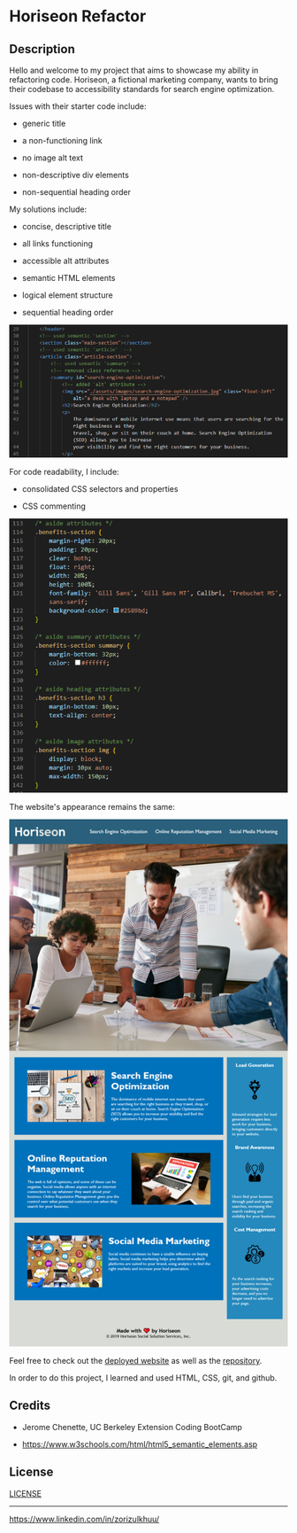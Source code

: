 # Horiseon Refactor

## Description 

Hello and welcome to my project that aims to showcase my ability in refactoring code. 
Horiseon, a fictional marketing company, wants to bring their codebase to accessibility standards for search engine optimization.

Issues with their starter code include:

- generic title

- a non-functioning link

- no image alt text

- non-descriptive div elements

- non-sequential heading order

My solutions include:

- concise, descriptive title

- all links functioning

- accessible alt attributes 

- semantic HTML elements

- logical element structure

- sequential heading order

![](./assets/images/accessible-elements-and-attributes.png)


For code readability, I include:

- consolidated CSS selectors and properties

- CSS commenting

![](./assets/images/consolidated-css-selectors.png)


The website's appearance remains the same:

![](./assets/images/Screenshot-Horiseon.png)

Feel free to check out the [deployed website](https://zzzorigtbaatar.github.io/Horiseon-Refactor/) as well as the [repository](https://github.com/zzzorigtbaatar/Horiseon-Refactor).

In order to do this project, I learned and used HTML, CSS, git, and github.

## Credits

* Jerome Chenette, UC Berkeley Extension Coding BootCamp

* https://www.w3schools.com/html/html5_semantic_elements.asp


## License

[LICENSE](/LICENSE)

---

https://www.linkedin.com/in/zorizulkhuu/